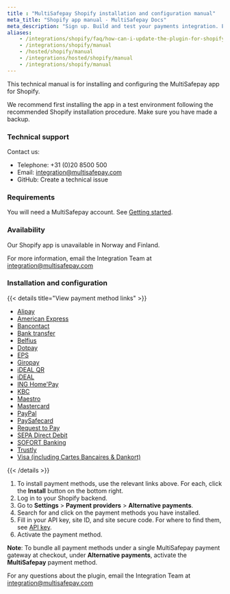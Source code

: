 ```yaml
---
title : "MultiSafepay Shopify installation and configuration manual"
meta_title: "Shopify app manual - MultiSafepay Docs"
meta_description: "Sign up. Build and test your payments integration. Explore our products and services. Use our API Reference, SDKs, and wrappers. Get support."
aliases: 
    - /integrations/shopify/faq/how-can-i-update-the-plugin-for-shopify/
    - /integrations/shopify/manual
    - /hosted/shopify/manual
    - /integrations/hosted/shopify/manual
    - /integrations/shopify/manual
---
```


This technical manual is for installing and configuring the MultiSafepay app for Shopify.

We recommend first installing the app in a test environment following the recommended Shopify installation procedure. Make sure you have made a backup.

### Technical support
Contact us:

- Telephone: +31 (0)20 8500 500
- Email: <integration@multisafepay.com>
- GitHub: Create a technical issue

### Requirements
You will need a MultiSafepay account. See [Getting started](/guides/getting-started/).

### Availability
Our Shopify app is unavailable in Norway and Finland. 

For more information, email the Integration Team at <integration@multisafepay.com>

### Installation and configuration

{{< details title="View payment method links" >}}

  * [Alipay](https://www.shopify.com/login?redirect=%2Fadmin%2Fauthorize_gateway%2F1052872)
  * [American Express](https://www.shopify.com/login?redirect=%2Fadmin%2Fauthorize_gateway%2F1052852)
  * [Bancontact](https://www.shopify.com/login?redirect=%2Fadmin%2Fauthorize_gateway%2F1052848)
  * [Bank transfer](https://www.shopify.com/login?redirect=%2Fadmin%2Fauthorize_gateway%2F1052868)
  * [Belfius](https://www.shopify.com/login?redirect=%2Fadmin%2Fauthorize_gateway%2F1052846)
  * [Dotpay](https://www.shopify.com/login?redirect=%2Fadmin%2Fauthorize_gateway%2F1052874)
  * [EPS](https://www.shopify.com/login?redirect=%2Fadmin%2Fauthorize_gateway%2F1052876)
  * [Giropay](https://www.shopify.com/login?redirect=%2Fadmin%2Fauthorize_gateway%2F1052864)
  * [iDEAL QR](https://www.shopify.com/login?redirect=%2Fadmin%2Fauthorize_gateway%2F1052850)
  * [iDEAL](https://www.shopify.com/login?redirect=%2Fadmin%2Fauthorize_gateway%2F1052844)
  * [ING Home'Pay](https://www.shopify.com/login?redirect=%2Fadmin%2Fauthorize_gateway%2F1052860)
  * [KBC](https://www.shopify.com/login?redirect=%2Fadmin%2Fauthorize_gateway%2F1052862)
  * [Maestro](https://www.shopify.com/login?redirect=%2Fadmin%2Fauthorize_gateway%2F1052870)
  * [Mastercard](https://www.shopify.com/login?redirect=%2Fadmin%2Fauthorize_gateway%2F1052842)
  * [PayPal](https://www.shopify.com/login?redirect=%2Fadmin%2Fauthorize_gateway%2F1052854)
  * [PaySafecard](https://www.shopify.com/login?redirect=%2Fadmin%2Fauthorize_gateway%2F1052856)
  * [Request to Pay](https://www.shopify.com/login?redirect=%2Fadmin%2Fauthorize_gateway%2F1055441)
  * [SEPA Direct Debit](https://www.shopify.com/login?redirect=%2Fadmin%2Fauthorize_gateway%2F1052858)
  * [SOFORT Banking](https://www.shopify.com/login?redirect=%2Fadmin%2Fauthorize_gateway%2F1052866)
  * [Trustly](https://www.shopify.com/login?redirect=%2Fadmin%2Fauthorize_gateway%2F1053945)
  * [Visa (including Cartes Bancaires & Dankort)](https://www.shopify.com/login?redirect=%2Fadmin%2Fauthorize_gateway%2F1030328)

{{< /details >}}

1. To install payment methods, use the relevant links above. For each, click the **Install** button on the bottom right.
2. Log in to your Shopify backend.
3. Go to **Settings** > **Payment providers** > **Alternative payments**.
4. Search for and click on the payment methods you have installed.
5. Fill in your API key, site ID, and site secure code. For where to find them, see [API key](/tools/multisafepay-control/get-your-api-key).
6. Activate the payment method.

**Note**: To bundle all payment methods under a single MultiSafepay payment gateway at checkout, under **Alternative payments**, activate the **MultiSafepay** payment method.

For any questions about the plugin, email the Integration Team at <integration@multisafepay.com>
